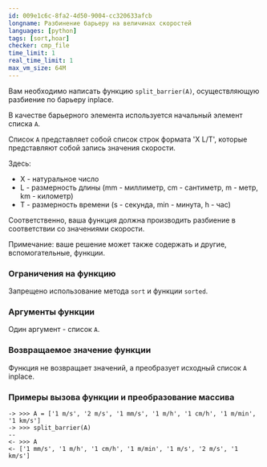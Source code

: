 ```yaml
---
id: 009e1c6c-8fa2-4d50-9004-cc320633afcb
longname: Разбинение барьеру на величинах скоростей
languages: [python]
tags: [sort,hoar]
checker: cmp_file
time_limit: 1
real_time_limit: 1
max_vm_size: 64M
---
```



Вам необходимо написать функцию `split_barrier(A)`, осуществляющую разбиение по барьеру inplace.

В качестве барьерного элемента используется начальный элемент списка `A`.

Список `A` представляет собой список строк формата 'X L/T', которые представляют собой запись значения скорости.

Здесь:

- X - натуральное число
- L - размерность длины (mm - миллиметр, cm - сантиметр, m - метр, km - километр)
- T - размерность времени (s - секунда, min - минута, h - час)

Соответственно, ваша функция должна производить разбиение в соответствии со значениями скорости.

Примечание: ваше решение может также содержать и другие, вспомогательные, функции.

### Ограничения на функцию

Запрещено использование метода `sort` и функции `sorted`.

### Аргументы функции

Один аргумент - список `A`.

### Возвращаемое значение функции

Функция не возвращает значений, а преобразует исходный список `A` inplace.

### Примеры вызова функции и преобразование массива

``` 
-> >>> A = ['1 m/s', '2 m/s', '1 mm/s', '1 m/h', '1 cm/h', '1 m/min', '1 km/s']
-> >>> split_barrier(A)
--
<- >>> A
<- ['1 mm/s', '1 m/h', '1 cm/h', '1 m/min', '1 m/s', '2 m/s', '1 km/s']
```